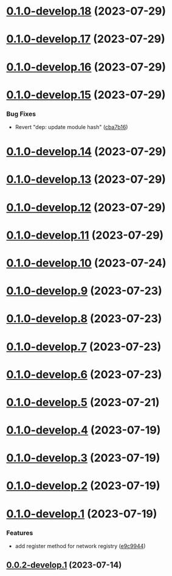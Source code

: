 # [0.1.0-develop.18](https://git.lumeweb.com/LumeWeb/kernel-ipfs-client/compare/v0.1.0-develop.17...v0.1.0-develop.18) (2023-07-29)

# [0.1.0-develop.17](https://git.lumeweb.com/LumeWeb/kernel-ipfs-client/compare/v0.1.0-develop.16...v0.1.0-develop.17) (2023-07-29)

# [0.1.0-develop.16](https://git.lumeweb.com/LumeWeb/kernel-ipfs-client/compare/v0.1.0-develop.15...v0.1.0-develop.16) (2023-07-29)

# [0.1.0-develop.15](https://git.lumeweb.com/LumeWeb/kernel-ipfs-client/compare/v0.1.0-develop.14...v0.1.0-develop.15) (2023-07-29)


### Bug Fixes

* Revert "dep: update module hash" ([cba7b16](https://git.lumeweb.com/LumeWeb/kernel-ipfs-client/commit/cba7b1615308a5b5aa9f69c3a64842cb994c7201))

# [0.1.0-develop.14](https://git.lumeweb.com/LumeWeb/kernel-ipfs-client/compare/v0.1.0-develop.13...v0.1.0-develop.14) (2023-07-29)

# [0.1.0-develop.13](https://git.lumeweb.com/LumeWeb/kernel-ipfs-client/compare/v0.1.0-develop.12...v0.1.0-develop.13) (2023-07-29)

# [0.1.0-develop.12](https://git.lumeweb.com/LumeWeb/kernel-ipfs-client/compare/v0.1.0-develop.11...v0.1.0-develop.12) (2023-07-29)

# [0.1.0-develop.11](https://git.lumeweb.com/LumeWeb/kernel-ipfs-client/compare/v0.1.0-develop.10...v0.1.0-develop.11) (2023-07-29)

# [0.1.0-develop.10](https://git.lumeweb.com/LumeWeb/kernel-ipfs-client/compare/v0.1.0-develop.9...v0.1.0-develop.10) (2023-07-24)

# [0.1.0-develop.9](https://git.lumeweb.com/LumeWeb/kernel-ipfs-client/compare/v0.1.0-develop.8...v0.1.0-develop.9) (2023-07-23)

# [0.1.0-develop.8](https://git.lumeweb.com/LumeWeb/kernel-ipfs-client/compare/v0.1.0-develop.7...v0.1.0-develop.8) (2023-07-23)

# [0.1.0-develop.7](https://git.lumeweb.com/LumeWeb/kernel-ipfs-client/compare/v0.1.0-develop.6...v0.1.0-develop.7) (2023-07-23)

# [0.1.0-develop.6](https://git.lumeweb.com/LumeWeb/kernel-ipfs-client/compare/v0.1.0-develop.5...v0.1.0-develop.6) (2023-07-23)

# [0.1.0-develop.5](https://git.lumeweb.com/LumeWeb/kernel-ipfs-client/compare/v0.1.0-develop.4...v0.1.0-develop.5) (2023-07-21)

# [0.1.0-develop.4](https://git.lumeweb.com/LumeWeb/kernel-ipfs-client/compare/v0.1.0-develop.3...v0.1.0-develop.4) (2023-07-19)

# [0.1.0-develop.3](https://git.lumeweb.com/LumeWeb/kernel-ipfs-client/compare/v0.1.0-develop.2...v0.1.0-develop.3) (2023-07-19)

# [0.1.0-develop.2](https://git.lumeweb.com/LumeWeb/kernel-ipfs-client/compare/v0.1.0-develop.1...v0.1.0-develop.2) (2023-07-19)

# [0.1.0-develop.1](https://git.lumeweb.com/LumeWeb/kernel-ipfs-client/compare/v0.0.2-develop.1...v0.1.0-develop.1) (2023-07-19)


### Features

* add register method for network registry ([e9c9944](https://git.lumeweb.com/LumeWeb/kernel-ipfs-client/commit/e9c994400325467fb2c146f4f5b3bea1a77d6502))

## [0.0.2-develop.1](https://git.lumeweb.com/LumeWeb/kernel-ipfs-client/compare/v0.0.1...v0.0.2-develop.1) (2023-07-14)
